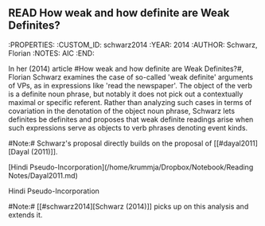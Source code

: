 ## READ How weak and how definite are Weak Definites?
:PROPERTIES:
:CUSTOM_ID: schwarz2014
:YEAR:      2014
:AUTHOR:    Schwarz, Florian
:NOTES:     AIC
:END:

In her (2014) article #How weak and how definite are Weak Definites?#, Florian Schwarz examines the case of so-called 'weak definite' arguments of VPs, as in expressions like 'read the newspaper'. The object of the verb is a definite noun phrase, but notably it does not pick out a contextually maximal or specific referent. Rather than analyzing such cases in terms of covariation in the denotation of the object noun phrase, Schwarz lets definites be definites and proposes that weak definite readings arise when such expressions serve as
objects to verb phrases denoting event kinds.

#Note:# Schwarz's proposal directly builds on the proposal of [[#dayal2011][Dayal (2011)]].

[Hindi Pseudo-Incorporation](/home/krummja/Dropbox/Notebook/Reading Notes/Dayal2011.md)


Hindi Pseudo-Incorporation

#Note:# [[#schwarz2014][Schwarz (2014)]] picks up on this analysis and extends it.